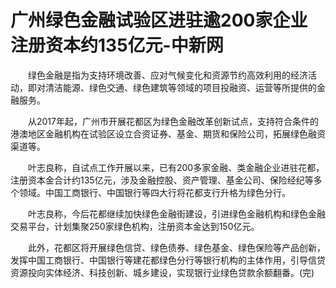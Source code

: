 # 广州绿色金融试验区进驻逾200家企业 注册资本约135亿元-中新网

　　绿色金融是指为支持环境改善、应对气候变化和资源节约高效利用的经济活动，即对清洁能源、绿色交通、绿色建筑等领域的项目投融资、运营等所提供的金融服务。

　　从2017年起，广州市开展花都区为绿色金融改革创新试点，支持符合条件的港澳地区金融机构在试验区设立合资证券、基金、期货和保险公司，拓展绿色融资渠道等。

　　叶志良称，自试点工作开展以来，已有200多家金融、类金融企业进驻花都，注册资本金合计约135亿元，涉及金融控股、资产管理、基金公司、保险经纪等多个领域。中国工商银行、中国银行等四大行将花都支行升格为绿色分行。

　　叶志良称，今后花都继续加快绿色金融街建设，引进绿色金融机构和绿色金融交易平台，计划集聚250家绿色机构，注册资本金达到150亿元。

　　此外，花都区将开展绿色信贷、绿色债券、绿色基金、绿色保险等产品创新，发挥中国工商银行、中国银行等建花都绿色分行等银行机构的主体作用，引导信贷资源投向实体经济、科技创新、城乡建设，实现银行业绿色贷款余额翻番。(完)

